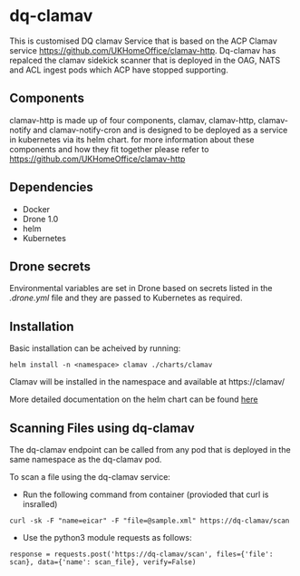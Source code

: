 # dq-clamav
This is customised DQ clamav Service that is based on the ACP Clamav service https://github.com/UKHomeOffice/clamav-http. Dq-clamav has repalced the clamav sidekick scanner that is deployed in the OAG, NATS and ACL ingest pods which ACP have stopped supporting.

## Components

clamav-http is made up of four components, clamav, clamav-http, clamav-notify and clamav-notify-cron and is designed to be deployed as a service in kubernetes via its helm chart. for more information about these components and how they fit together please refer to https://github.com/UKHomeOffice/clamav-http

## Dependencies

- Docker
- Drone 1.0
- helm
- Kubernetes


## Drone secrets

Environmental variables are set in Drone based on secrets listed in the *.drone.yml* file and they are passed to Kubernetes as required.                                                        

## Installation

Basic installation can be acheived by running:

```
helm install -n <namespace> clamav ./charts/clamav
```

Clamav will be installed in the namespace and available at https://clamav/

More detailed documentation on the helm chart can be found [here](/charts/clamav/README.md)

## Scanning Files using dq-clamav

The dq-clamav endpoint can be called from any pod that is deployed in the same namespace as the dq-clamav pod.

To scan a file using the dq-clamav service:
- Run the following command from container (provioded that curl is insralled)

```
curl -sk -F "name=eicar" -F "file=@sample.xml" https://dq-clamav/scan
```

- Use the python3 module requests as follows:

```
response = requests.post('https://dq-clamav/scan', files={'file': scan}, data={'name': scan_file}, verify=False)
```
